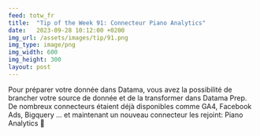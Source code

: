 ```yaml
---
feed: totw_fr
title:  "Tip of the Week 91: Connecteur Piano Analytics"
date:   2023-09-28 10:12:00 +0200
img_url: /assets/images/tip/91.png
img_type: image/png
img_width: 600
img_height: 300
layout: post
---
```



Pour préparer votre donnée dans Datama, vous avez la possibilité de brancher votre source de donnée et de la transformer dans Datama Prep.
De nombreux connecteurs étaient déjà disponibles comme GA4, Facebook Ads, Bigquery ... et maintenant un nouveau connecteur les rejoint: Piano Analytics 🤩
